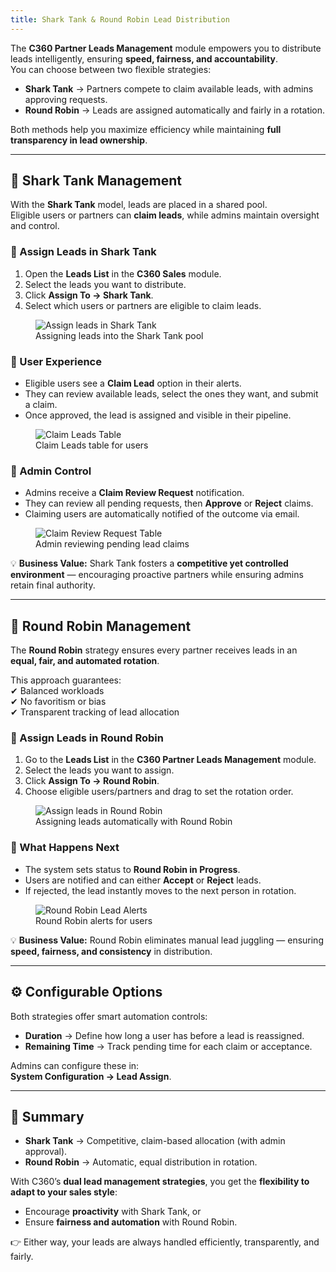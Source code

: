 ```yaml
---
title: Shark Tank & Round Robin Lead Distribution
---
```


The **C360 Partner Leads Management** module empowers you to distribute leads intelligently, ensuring **speed, fairness, and accountability**.  
You can choose between two flexible strategies:

- **Shark Tank** → Partners compete to claim available leads, with admins approving requests.
- **Round Robin** → Leads are assigned automatically and fairly in a rotation.

Both methods help you maximize efficiency while maintaining **full transparency in lead ownership**.

---

## 🦈 Shark Tank Management

With the **Shark Tank** model, leads are placed in a shared pool.  
Eligible users or partners can **claim leads**, while admins maintain oversight and control.

### 🔹 Assign Leads in Shark Tank

1. Open the **Leads List** in the **C360 Sales** module.
2. Select the leads you want to distribute.
3. Click **Assign To → Shark Tank**.
4. Select which users or partners are eligible to claim leads.

<figure>
  <img src="/media/shark-tank/assign-leads.png" alt="Assign leads in Shark Tank" />
  <figcaption>Assigning leads into the Shark Tank pool</figcaption>
</figure>

### 🔹 User Experience

- Eligible users see a **Claim Lead** option in their alerts.
- They can review available leads, select the ones they want, and submit a claim.
- Once approved, the lead is assigned and visible in their pipeline.

<figure>
  <img src="/media/shark-tank/claim-leads-table.png" alt="Claim Leads Table" />
  <figcaption>Claim Leads table for users</figcaption>
</figure>

### 🔹 Admin Control

- Admins receive a **Claim Review Request** notification.
- They can review all pending requests, then **Approve** or **Reject** claims.
- Claiming users are automatically notified of the outcome via email.

<figure>
  <img src="/media/shark-tank/claim-review-requests.png" alt="Claim Review Request Table" />
  <figcaption>Admin reviewing pending lead claims</figcaption>
</figure>

💡 **Business Value:** Shark Tank fosters a **competitive yet controlled environment** — encouraging proactive partners while ensuring admins retain final authority.

---

## 🔄 Round Robin Management

The **Round Robin** strategy ensures every partner receives leads in an **equal, fair, and automated rotation**.

This approach guarantees:  
✔ Balanced workloads  
✔ No favoritism or bias  
✔ Transparent tracking of lead allocation

### 🔹 Assign Leads in Round Robin

1. Go to the **Leads List** in the **C360 Partner Leads Management** module.
2. Select the leads you want to assign.
3. Click **Assign To → Round Robin**.
4. Choose eligible users/partners and drag to set the rotation order.

<figure>
  <img src="/media/round-robin/assign-leads.png" alt="Assign leads in Round Robin" />
  <figcaption>Assigning leads automatically with Round Robin</figcaption>
</figure>

### 🔹 What Happens Next

- The system sets status to **Round Robin in Progress**.
- Users are notified and can either **Accept** or **Reject** leads.
- If rejected, the lead instantly moves to the next person in rotation.

<figure>
  <img src="/media/round-robin/lead-alerts.png" alt="Round Robin Lead Alerts" />
  <figcaption>Round Robin alerts for users</figcaption>
</figure>

💡 **Business Value:** Round Robin eliminates manual lead juggling — ensuring **speed, fairness, and consistency** in distribution.

---

## ⚙️ Configurable Options

Both strategies offer smart automation controls:

- **Duration** → Define how long a user has before a lead is reassigned.
- **Remaining Time** → Track pending time for each claim or acceptance.

Admins can configure these in:  
**System Configuration → Lead Assign**.

---

## 📌 Summary

- **Shark Tank** → Competitive, claim-based allocation (with admin approval).
- **Round Robin** → Automatic, equal distribution in rotation.

With C360’s **dual lead management strategies**, you get the **flexibility to adapt to your sales style**:

- Encourage **proactivity** with Shark Tank, or
- Ensure **fairness and automation** with Round Robin.

👉 Either way, your leads are always handled efficiently, transparently, and fairly.
